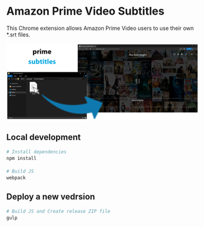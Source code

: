# Amazon Prime Video Subtitles

This Chrome extension allows Amazon Prime Video users to use their own *.srt files.

![Amazon Prime Video Subtitles](https://github.com/DzeryCZ/Amazon-Prime-Video-Subtitles/blob/master/graphics/prime-subtitles_marquee-promo-tile.png?raw=true)

## Local development

```bash
# Install dependencies
npm install

# Build JS
webpack
```

## Deploy a new vedrsion

```bash
# Build JS and Create release ZIP file
gulp
```
